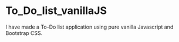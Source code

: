 # To_Do_list_vanillaJS
I have made a To-Do list application using pure vanilla Javascript and Bootstrap CSS.
